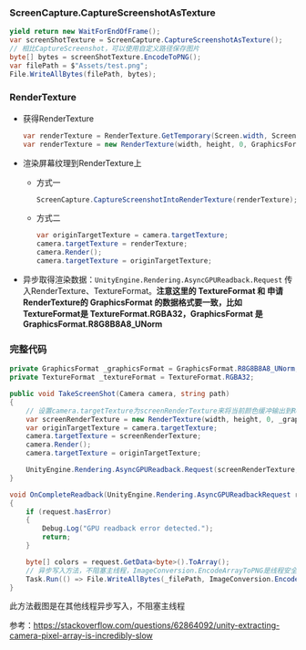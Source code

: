 ### ScreenCapture.CaptureScreenshotAsTexture

``` csharp
yield return new WaitForEndOfFrame();
var screenShotTexture = ScreenCapture.CaptureScreenshotAsTexture();
// 相比CaptureScreenshot，可以使用自定义路径保存图片
byte[] bytes = screenShotTexture.EncodeToPNG();
var filePath = $"Assets/test.png";
File.WriteAllBytes(filePath, bytes);
```

### RenderTexture

-   获得RenderTexture

    ``` csharp
    var renderTexture = RenderTexture.GetTemporary(Screen.width, Screen.height, 32, GraphicsFormat.R8G8B8A8_UNorm);
    var renderTexture = new RenderTexture(width, height, 0, GraphicsFormat.R8G8B8A8_UNorm);
    ```
    
-   渲染屏幕纹理到RenderTexture上

    -   方式一

        ```csharp
        ScreenCapture.CaptureScreenshotIntoRenderTexture(renderTexture);
        ```
        
    -   方式二
    
        ``` csharp
        var originTargetTexture = camera.targetTexture;
        camera.targetTexture = renderTexture;
        camera.Render();
        camera.targetTexture = originTargetTexture;
        ```
        
    
-   异步取得渲染数据：```UnityEngine.Rendering.AsyncGPUReadback.Request``` 传入RenderTexture、TextureFormat。**注意这里的 TextureFormat 和 申请RenderTexture的 GraphicsFormat 的数据格式要一致，比如TextureFormat是 TextureFormat.RGBA32，GraphicsFormat 是 GraphicsFormat.R8G8B8A8_UNorm**

    
### 完整代码

``` csharp
private GraphicsFormat _graphicsFormat = GraphicsFormat.R8G8B8A8_UNorm;
private TextureFormat _textureFormat = TextureFormat.RGBA32;

public void TakeScreenShot(Camera camera, string path)
{
    // 设置camera.targetTexture为screenRenderTexture来将当前颜色缓冲输出到RenderTexture上，之后再重置相机设置
    var screenRenderTexture = new RenderTexture(width, height, 0, _graphicsFormat);
    var originTargetTexture = camera.targetTexture;
    camera.targetTexture = screenRenderTexture;
    camera.Render();
    camera.targetTexture = originTargetTexture;

    UnityEngine.Rendering.AsyncGPUReadback.Request(screenRenderTexture, 0, _textureFormat, OnCompleteReadback);
}

void OnCompleteReadback(UnityEngine.Rendering.AsyncGPUReadbackRequest request)
{
    if (request.hasError)
    {
        Debug.Log("GPU readback error detected.");
        return;
	}

    byte[] colors = request.GetData<byte>().ToArray();
    // 异步写入方法，不阻塞主线程，ImageConversion.EncodeArrayToPNG是线程安全的所以不会报 must run in main thread 的错误
    Task.Run(() => File.WriteAllBytes(_filePath, ImageConversion.EncodeArrayToPNG(colors, _graphicsFormat, width, height)));
}
```


此方法截图是在其他线程异步写入，不阻塞主线程

参考：https://stackoverflow.com/questions/62864092/unity-extracting-camera-pixel-array-is-incredibly-slow

